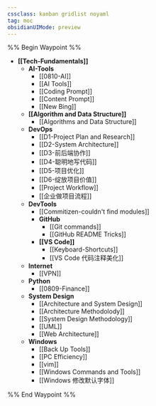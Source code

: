 ```yaml
---
cssclass: kanban gridlist noyaml
tag: moc
obsidianUIMode: preview
---
```

%% Begin Waypoint %%
- **[[Tech-Fundamentals]]**
	- **AI-Tools**
		- [[0810-AI]]
		- [[AI Tools]]
		- [[Coding Prompt]]
		- [[Content Prompt]]
		- [[New Bing]]
	- **[[Algorithm and Data Structure]]**
		- [[Algorithms and Data Structure]]
	- **DevOps**
		- [[D1-Project Plan and Research]]
		- [[D2-System Architecture]]
		- [[D3-前后端协作]]
		- [[D4-聪明地写代码]]
		- [[D5-项目优化]]
		- [[D6-绽放项目价值]]
		- [[Project Workflow]]
		- [[企业做项目流程]]
	- **DevTools**
		- [[Commitizen-couldn't find modules]]
		- **GitHub**
			- [[Git commands]]
			- [[GitHub README Tricks]]
		- **[[VS Code]]**
			- [[Keyboard-Shortcuts]]
			- [[VS Code 代码注释美化]]
	- **Internet**
		- [[VPN]]
	- **Python**
		- [[0809-Finance]]
	- **System Design**
		- [[Architecture and System Design]]
		- [[Architecture Methodolody]]
		- [[System Design Methodology]]
		- [[UML]]
		- [[Web Architecture]]
	- **Windows**
		- [[Back Up Tools]]
		- [[PC Efficiency]]
		- [[vim]]
		- [[Windows Commands and Tools]]
		- [[Windows 修改默认字体]]

%% End Waypoint %%





